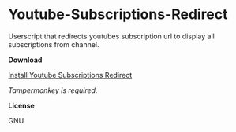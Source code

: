 # Youtube-Subscriptions-Redirect
Userscript that redirects youtubes subscription url to display all subscriptions from channel.

**Download**

[Install Youtube Subscriptions Redirect](https://raw.githubusercontent.com/spacegIider/Youtube-Subscriptions-Redirect/master/redirect.js)

*Tampermonkey is required.*

**License**

GNU
